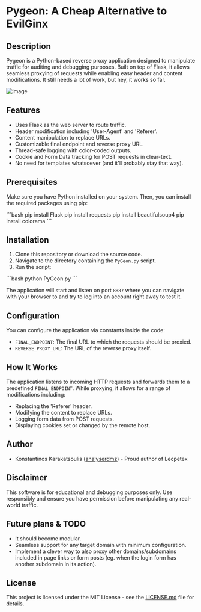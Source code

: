 # Pygeon: A Cheap Alternative to EvilGinx

## Description

Pygeon is a Python-based reverse proxy application designed to manipulate traffic for auditing and debugging purposes. Built on top of Flask, it allows seamless proxying of requests while enabling easy header and content modifications. It still needs a lot of work, but hey, it works so far.

![image](https://github.com/analyserdmz/Pygeon/assets/61113942/94ed0cea-b0fe-4002-bf4c-05c768cc6c1d)


## Features

- Uses Flask as the web server to route traffic.
- Header modification including 'User-Agent' and 'Referer'.
- Content manipulation to replace URLs.
- Customizable final endpoint and reverse proxy URL.
- Thread-safe logging with color-coded outputs.
- Cookie and Form Data tracking for POST requests in clear-text.
- No need for templates whatsoever (and it'll probably stay that way).

## Prerequisites

Make sure you have Python installed on your system. Then, you can install the required packages using pip:

\`\`\`bash
pip install Flask
pip install requests
pip install beautifulsoup4
pip install colorama
\`\`\`

## Installation

1. Clone this repository or download the source code.
2. Navigate to the directory containing the `PyGeon.py` script.
3. Run the script:

\`\`\`bash
python PyGeon.py
\`\`\`

The application will start and listen on port `8887` where you can navigate with your browser to and try to log into an account right away to test it.

## Configuration

You can configure the application via constants inside the code:

- `FINAL_ENDPOINT`: The final URL to which the requests should be proxied.
- `REVERSE_PROXY_URL`: The URL of the reverse proxy itself.

## How It Works

The application listens to incoming HTTP requests and forwards them to a predefined `FINAL_ENDPOINT`. While proxying, it allows for a range of modifications including:

- Replacing the 'Referer' header.
- Modifying the content to replace URLs.
- Logging form data from POST requests.
- Displaying cookies set or changed by the remote host.

## Author

- Konstantinos Karakatsoulis ([analyserdmz](https://github.com/analyserdmz)) - Proud author of Lecpetex

## Disclaimer

This software is for educational and debugging purposes only. Use responsibly and ensure you have permission before manipulating any real-world traffic.

## Future plans & TODO

- It should become modular.
- Seamless support for any target domain with minimum configuration.
- Implement a clever way to also proxy other domains/subdomains included in page links or form posts (eg. when the login form has another subdomain in its action).

## License

This project is licensed under the MIT License - see the [LICENSE.md](LICENSE.md) file for details.
